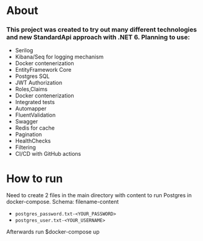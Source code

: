 # About #
### This project was created to try out many different technologies and new <b>StandardApi</b> approach with <b>.NET 6</b>. Planning to use: ###
* Serilog
* Kibana/Seq for logging mechanism
* Docker contenerization
* EntityFramework Core
* Postgres SQL
* JWT Authorization
* Roles,Claims
* Docker contenerization
* Integrated tests
* Automapper
* FluentValidation
* Swagger
* Redis for cache
* Pagination
* HealthChecks
* Filtering
* CI/CD with GitHub actions
# How to run # 
Need to create 2 files in the main directory with content to run Postgres in docker-compose. Schema: filename-content
* `postgres_password.txt-<YOUR_PASSWORD>`
* `postgres_user.txt-<YOUR_USERNAME>`

Afterwards run $docker-compose up